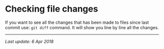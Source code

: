 # Checking file changes

If you want to see all the changes that has been made to files since last commit
 use: `git diff` command. It will show you line by line all the changes.
 
---
_Last update: 6 Apr 2018_ 